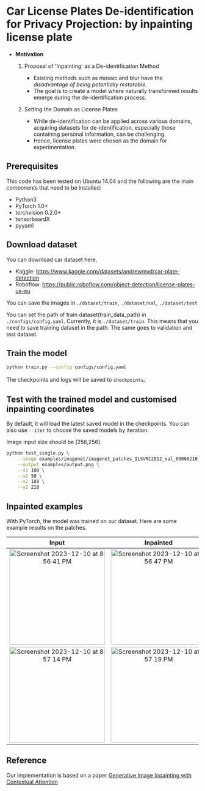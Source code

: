# Car License Plates De-identification for Privacy Projection: by inpainting license plate
+ **Motivation**

  1.   Proposal of 'Inpainting' as a De-identification Method
	    - Existing methods such as mosaic and blur have the *disadvantage of being potentially restorable.*
	    - The goal is to create a model where naturally transformed results emerge during the de-identification process.

  2.   Setting the Domain as License Plates
	    - While de-identification can be applied across various domains, acquiring datasets for de-identification, especially those containing personal information, can be challenging.
	    - Hence, license plates were chosen as the domain for experimentation.

## Prerequisites
This code has been tested on Ubuntu 14.04 and the following are the main components that need to be installed:
- Python3
- PyTorch 1.0+
- torchvision 0.2.0+
- tensorboardX
- pyyaml

## Download dataset
You can download car dataset here.

- Kaggle: https://www.kaggle.com/datasets/andrewmvd/car-plate-detection
- Roboflow: https://public.roboflow.com/object-detection/license-plates-us-eu

You can save the images in `./dataset/train`, `./dataset/val`, `./dataset/test`

You can set the path of train dataset(train_data_path) in `./configs/config.yaml`.
Currently, it is `./dataset/train`. This means that you need to save training dataset in the path. The same goes to validation and test dataset.


## Train the model
```bash
python train.py --config configs/config.yaml
```

The checkpoints and logs will be saved to `checkpoints`。

## Test with the trained model and customised inpainting coordinates
By default, it will load the latest saved model in the checkpoints. You can also use `--iter` to choose the saved models by iteration.

Image input size should be [256,256].

```bash
python test_single.py \
	--image examples/imagenet/imagenet_patches_ILSVRC2012_val_00008210_input.png \
	--output examples/output.png \
	--x1 100 \
	--y1 50 \
	--x2 180 \
	--y2 210
```



## Inpainted examples

With PyTorch, the model was trained on our dataset. Here are some example results on the patches.


| Input | Inpainted |
|:---:|:---:|
|<img width="250" alt="Screenshot 2023-12-10 at 8 56 41 PM" src="https://github.com/jeewonkimm2/generative-inpainting-pytorch/assets/108987773/a282508c-aa39-4816-b756-dfb60c88987f">  | <img width="250" alt="Screenshot 2023-12-10 at 8 56 47 PM" src="https://github.com/jeewonkimm2/generative-inpainting-pytorch/assets/108987773/55e3d466-5dc0-43a1-801b-ee85d3a6fb1c">|
|<img width="250" alt="Screenshot 2023-12-10 at 8 57 14 PM" src="https://github.com/jeewonkimm2/generative-inpainting-pytorch/assets/108987773/fd666ad4-792b-4de9-b7c9-fad1d3ff0e15">|<img width="250" alt="Screenshot 2023-12-10 at 8 57 19 PM" src="https://github.com/jeewonkimm2/generative-inpainting-pytorch/assets/108987773/2ceccc88-7072-4bdc-a4fb-59ec0eec7fb5">

## Reference

Our implementation is based on a paper [Generative Image Inpainting with Contextual Attention](https://arxiv.org/abs/1801.07892)
